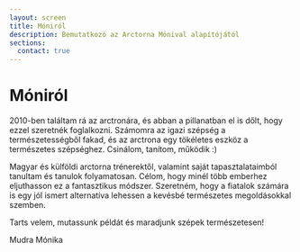```yaml
---
layout: screen
title: Móniról
description: Bemutatkozó az Arctorna Mónival alapítójától
sections:
  contact: true
---
```


# Móniról

2010-ben találtam rá az arctronára, és abban a pillanatban el is dőlt, hogy
ezzel szeretnék foglalkozni. Számomra az igazi szépség a természetességből
fakad, és az arctrona egy tökéletes eszköz a természetes szépséghez. Csinálom,
tanítom, működik :)

Magyar és külföldi arctorna trénerektől, valamint saját tapasztalataimból
tanultam és tanulok folyamatosan. Célom, hogy minél több emberhez eljuthasson ez
a fantasztikus módszer. Szeretném, hogy a fiatalok számára is egy jól ismert
alternatíva lehessen a kevésbé természetes megoldásokkal szemben.

Tarts velem, mutassunk példát és maradjunk szépek természetesen!

Mudra Mónika
